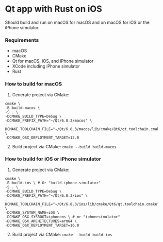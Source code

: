 # Qt app with Rust on iOS

Should build and run on macOS for macOS and on macOS for iOS or the iPhone simulator.

### Requirements
- macOS
- CMake
- Qt for macOS, iOS, and iPhone simulator
- XCode including iPhone simulator
- Rust

### How to build for macOS

1. Generate project via CMake:
```
cmake \
-B build-macos \
-S . \
-DCMAKE_BUILD_TYPE=Debug \
-DCMAKE_PREFIX_PATH="~/Qt/6.8.3/macos" \
-DCMAKE_TOOLCHAIN_FILE="~/Qt/6.8.3/macos/lib/cmake/Qt6/qt.toolchain.cmake" \
-DCMAKE_OSX_DEPLOYMENT_TARGET=12.0
```

2. Build project via CMake: `cmake --build build-macos`

### How to build for iOS or iPhone simulator

1. Generate project via CMake:
```
cmake \
-B build-ios \ # Or "build-iphone-simulator"
-S . \
-DCMAKE_BUILD_TYPE=Debug \
-DCMAKE_PREFIX_PATH="~/Qt/6.8.3/ios" \
-DCMAKE_TOOLCHAIN_FILE="~/Qt/6.8.3/ios/lib/cmake/Qt6/qt.toolchain.cmake" \
-DCMAKE_SYSTEM_NAME=iOS \
-DCMAKE_OSX_SYSROOT=iphoneos \ # or "iphonesimulator"
-DCMAKE_OSX_ARCHITECTURES=arm64 \
-DCMAKE_OSX_DEPLOYMENT_TARGET=16.0
```

2. Build project via CMake: `cmake --build build-ios`